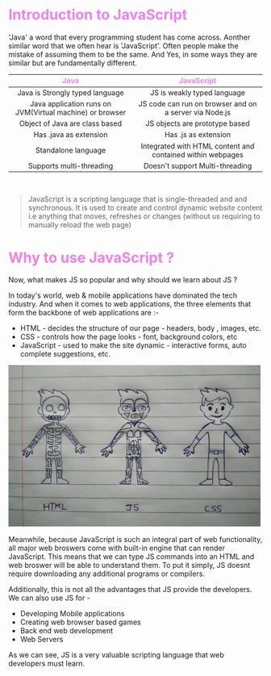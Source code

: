 # <span class="header">Introduction to JavaScript</span>

'Java' a word that every programming student has come across. Aonther similar word that we often hear is 'JavaScript'. Often people make the mistake of assuming them to be the same. And Yes, in some ways they are similar but are fundamentally different.

<center>

| Java | JavaScript |
| :--: | :--------: |
| Java is Strongly typed language | JS is weakly typed language |
| Java application runs on JVM(Virtual machine) or browser | JS code can run on browser and on a server via Node.js |
| Object of Java are class based | JS objects are prototype based |
| Has .java as extension | Has .js as extension |
| Standalone language | Integrated with HTML content and contained within webpages |
| Supports multi-threading | Doesn't support Multi-threading |

</center>
<br>

> JavaScript is a scripting language that is single-threaded and  and synchronous. It is used to create and control dynamic website content i.e anything that moves, refreshes or changes (without us requiring to manually reload the web page)

# <span class="header">Why to use JavaScript ?</span>

Now, what makes JS so popular and why should we learn about JS ?

In today's world, web & mobile applications have dominated the tech industry. And when it comes to web applications, the three elements that form the backbone of web applications are :-

* HTML - decides the structure of our page - headers, body , images, etc.
* CSS - controls how the page looks - font, background colors, etc 
* JavaScript - used to make the site dynamic - interactive forms, auto complete suggestions, etc.

<img src="../assests/HTML-CSS-JS.jpg" width="500">

Meanwhile, because JavaScript is such an integral part of web functionality, all major web broswers come with built-in engine that can render JavaScript. This means that we can type JS commands into an HTML and web broswer will be able to understand them. To put it simply, JS doesnt require downloading any additional programs or compilers.

Additionally, this is not all the advantages that JS provide the developers. We can also use JS for -
* Developing Mobile applications
* Creating web browser based games
* Back end web development
* Web Servers

As we can see, JS is a very valuable scripting language that web developers must learn.

<style>
.highlight{
  color: #75FF33
}
.imp{
  color: #FF8080
}
.header3{
  color: #E6D100
}
.header{
  color: #EE82EE
}
.header2{
  color: #00FFFF
}
</style>